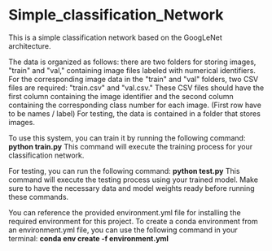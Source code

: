 # Simple_classification_Network

This is a simple classification network based on the GoogLeNet architecture.

The data is organized as follows: there are two folders for storing images, "train" and "val," containing image files labeled with numerical identifiers.
For the corresponding image data in the "train" and "val" folders, two CSV files are required: "train.csv" and "val.csv." 
These CSV files should have the first column containing the image identifier and the second column containing the corresponding class number for each image.
(First row have to be names / label)
For testing, the data is contained in a folder that stores images.

To use this system, you can train it by running the following command: **python train.py**
This command will execute the training process for your classification network.

For testing, you can run the following command: **python test.py**
This command will execute the testing process using your trained model. Make sure to have the necessary data and model weights ready before running these commands.

You can reference the provided environment.yml file for installing the required environment for this project. 
To create a conda environment from an environment.yml file, you can use the following command in your terminal: **conda env create -f environment.yml**
